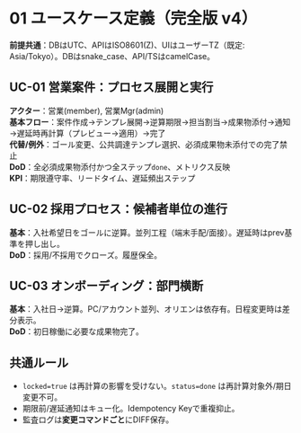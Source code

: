 # 01 ユースケース定義（完全版 v4）

**前提共通**：DBはUTC、APIはISO8601(Z)、UIはユーザーTZ（既定: Asia/Tokyo）。DBはsnake_case、API/TSはcamelCase。

## UC-01 営業案件：プロセス展開と実行
**アクター**：営業(member), 営業Mgr(admin)  
**基本フロー**：案件作成→テンプレ展開→逆算期限→担当割当→成果物添付→通知→遅延時再計算（プレビュー→適用）→完了  
**代替/例外**：ゴール変更、公共調達テンプレ選択、必須成果物未添付での完了禁止  
**DoD**：全必須成果物添付かつ全ステップ`done`、メトリクス反映  
**KPI**：期限遵守率、リードタイム、遅延頻出ステップ

## UC-02 採用プロセス：候補者単位の進行
**基本**：入社希望日をゴールに逆算。並列工程（端末手配/面接）。遅延時はprev基準を押し出し。  
**DoD**：採用/不採用でクローズ。履歴保全。

## UC-03 オンボーディング：部門横断
**基本**：入社日→逆算。PC/アカウント並列、オリエンは依存有。日程変更時は差分表示。  
**DoD**：初日稼働に必要な成果物完了。

## 共通ルール
- `locked=true` は再計算の影響を受けない。`status=done` は再計算対象外/期日変更不可。
- 期限前/遅延通知はキュー化。Idempotency Keyで重複抑止。
- 監査ログは**変更コマンドごと**にDIFF保存。